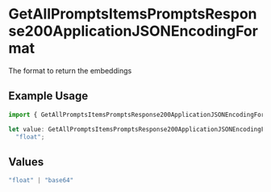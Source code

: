 # GetAllPromptsItemsPromptsResponse200ApplicationJSONEncodingFormat

The format to return the embeddings

## Example Usage

```typescript
import { GetAllPromptsItemsPromptsResponse200ApplicationJSONEncodingFormat } from "orq-poc-typescript-multi-env-version/models/operations";

let value: GetAllPromptsItemsPromptsResponse200ApplicationJSONEncodingFormat =
  "float";
```

## Values

```typescript
"float" | "base64"
```